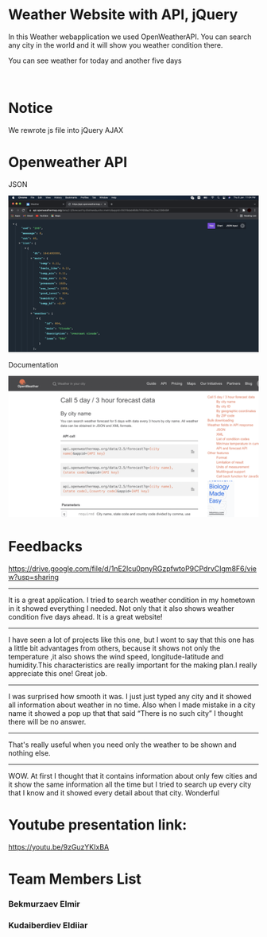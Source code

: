 # Weather Website with API, jQuery

<p>In this Weather webapplication we used OpenWeatherAPI. You can search any city in the world and it will show you weather condition there.</p>
<p>You can see weather for today and another five days</p>

<img src="img/screenshot.png" alt="">
<img src="img/Screenshot1.png" alt="">

# Notice
We rewrote js file into jQuery AJAX

# Openweather API
<p>JSON</p>
<img src="img/screenshot2.png" alt="">

<p>Documentation</p>
<img src="img/screenshot3.png" alt="">

# Feedbacks
https://drive.google.com/file/d/1nE2lcu0pnyRGzpfwtoP9CPdrvCIgm8F6/view?usp=sharing
______________________________________
It is a great application. I tried to search weather condition in my hometown in it showed everything I needed. Not only that it also shows weather condition five days ahead. It is a great website!

--------------------------------------
I have seen a lot of projects like this one, but I wont to say that this one has a little bit advantages from others, because it shows not only the temperature ,it also shows the wind speed, longitude-latitude and humidity.This characteristics are really important for the making plan.I really appreciate this one! Great job.

--------------------------------------
I was surprised how smooth it was. I just just typed any city and it showed all information about weather in no time. Also when I made mistake in a city name it showed a pop up that that said “There is no such city” I thought there will be no answer.

--------------------------------------
That's really useful when you need only the weather to be shown and nothing else.

--------------------------------------
WOW. At first I thought that it contains information about only few cities and it show the same information all the time but I tried to search up every city that I know and it showed every detail about that city. Wonderful

# Youtube presentation link:
https://youtu.be/9zGuzYKIxBA

# Team Members List
<h3>Bekmurzaev Elmir</h3>
<h3>Kudaiberdiev Eldiiar</h3>
